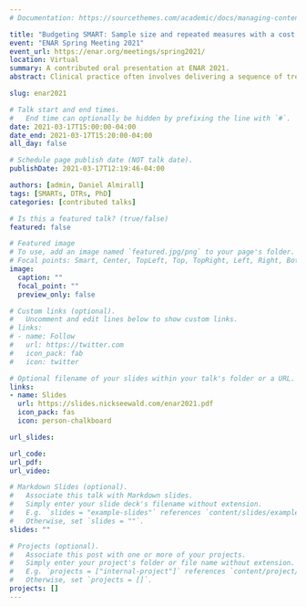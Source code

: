 ```yaml
---
# Documentation: https://sourcethemes.com/academic/docs/managing-content/

title: "Budgeting SMART: Sample size and repeated measures with a cost constraint in a longitudinal sequential, multiple-assignment randomized trial"
event: "ENAR Spring Meeting 2021"
event_url: https://enar.org/meetings/spring2021/
location: Virtual
summary: A contributed oral presentation at ENAR 2021.
abstract: Clinical practice often involves delivering a sequence of treatments which adapts to a patient’s changing needs. A dynamic treatment regimen (DTR) is a sequence of pre-specified decision rules which, based on a patient’s ongoing data, recommend interventions at multiple stages of treatment. The sequential, multiple-assignment randomized trial (SMART) is a tool which can be used in the development of a high-quality DTR. Often, SMARTs involve longitudinal outcomes collected over the course of the trial. An important consideration in the design of a longitudinal-outcome SMART, as with any trial, is both the sample size and number of measurement occasions. We develop sample size formulae for a common SMART design with a longitudinal outcome in which the primary aim is to compare, at end-of-study, two embedded DTRs which recommend different first-stage treatments. We discuss practical and statistical considerations in choosing between adding individuals or measurement occasions, subject to a fixed cost constraint, while respecting the unique features of a SMART, including modeling constraints and over/under-representation of sequences of treatment among participants.

slug: enar2021

# Talk start and end times.
#   End time can optionally be hidden by prefixing the line with `#`.
date: 2021-03-17T15:00:00-04:00
date_end: 2021-03-17T15:20:00-04:00
all_day: false

# Schedule page publish date (NOT talk date).
publishDate: 2021-03-17T12:19:46-04:00

authors: [admin, Daniel Almirall]
tags: [SMARTs, DTRs, PhD]
categories: [contributed talks]

# Is this a featured talk? (true/false)
featured: false

# Featured image
# To use, add an image named `featured.jpg/png` to your page's folder. 
# Focal points: Smart, Center, TopLeft, Top, TopRight, Left, Right, BottomLeft, Bottom, BottomRight.
image:
  caption: ""
  focal_point: ""
  preview_only: false

# Custom links (optional).
#   Uncomment and edit lines below to show custom links.
# links:
# - name: Follow
#   url: https://twitter.com
#   icon_pack: fab
#   icon: twitter

# Optional filename of your slides within your talk's folder or a URL.
links:
- name: Slides
  url: https://slides.nickseewald.com/enar2021.pdf
  icon_pack: fas
  icon: person-chalkboard

url_slides: 

url_code:
url_pdf:
url_video:

# Markdown Slides (optional).
#   Associate this talk with Markdown slides.
#   Simply enter your slide deck's filename without extension.
#   E.g. `slides = "example-slides"` references `content/slides/example-slides.md`.
#   Otherwise, set `slides = ""`.
slides: ""

# Projects (optional).
#   Associate this post with one or more of your projects.
#   Simply enter your project's folder or file name without extension.
#   E.g. `projects = ["internal-project"]` references `content/project/deep-learning/index.md`.
#   Otherwise, set `projects = []`.
projects: []
---
```

